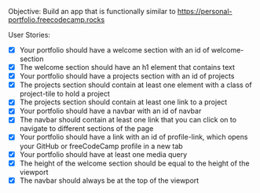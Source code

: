 Objective: Build an app that is functionally similar to https://personal-portfolio.freecodecamp.rocks

User Stories:

- [x] Your portfolio should have a welcome section with an id of welcome-section
- [x] The welcome section should have an h1 element that contains text
- [x] Your portfolio should have a projects section with an id of projects
- [x] The projects section should contain at least one element with a class of project-tile to hold a project
- [x] The projects section should contain at least one link to a project
- [x] Your portfolio should have a navbar with an id of navbar
- [x] The navbar should contain at least one link that you can click on to navigate to different sections of the page
- [x] Your portfolio should have a link with an id of profile-link, which opens your GitHub or freeCodeCamp profile in a new tab
- [x] Your portfolio should have at least one media query
- [x] The height of the welcome section should be equal to the height of the viewport
- [x] The navbar should always be at the top of the viewport